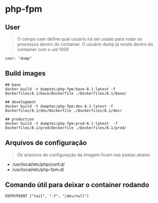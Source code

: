 # php-fpm

## User

> O campo user define qual usuário irá ser usado para rodar os processos
> dentro do container. O usuário dump já existe dentro do container com o uid 1000

```shell
user: "dump"
```

## Build images

```shell
## base
docker build -t dumptec/php-fpm:base-8.1-latest -f Dockerfiles/8.1/base/Dockerfile ./Dockerfiles/8.1/base/

## development
docker build -t dumptec/php-fpm:dev-8.1-latest -f Dockerfiles/8.1/dev/Dockerfile ./Dockerfiles/8.1/dev/

## production
docker build -t dumptec/php-fpm:prod-8.1-latest  -f Dockerfiles/8.1/prod/Dockerfile ./Dockerfiles/8.1/prod/
```

## Arquivos de configuração

> Os arquivos de configuração da imagem ficam nas pastas abaixo

* /usr/local/etc/php/conf.d/
* /usr/local/etc/php-fpm.d/

## Comando útil para deixar o container rodando

```shell
ENTRYPOINT ["tail", "-f", "/dev/null"]
```
